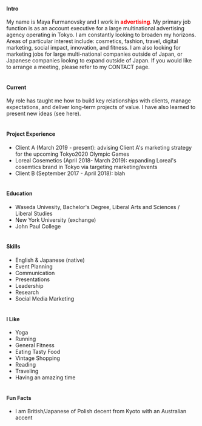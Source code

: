 #### Intro
My name is Maya Furmanovsky and I work in <span style="font-weight:bold;color:red">advertising</span>. My primary job function is as an account executive for a large multinational advertising agency operating in Tokyo. I am constantly looking to broaden my horizons. Areas of particular interest include: cosmetics, fashion, travel, digital marketing, social impact, innovation, and fitness. I am also looking for marketing jobs for large multi-national companies outside of Japan, or Japanese companies lookng to expand outside of Japan. If you would like to arrange a meeting, please refer to my CONTACT page. 
<br><br>
#### Current
My role has taught me how to build key relationships with clients, manage expectations, and deliver long-term projects of value. I have also learned to present new ideas (see here). 
<br><br>
#### Project Experience
- Client A (March 2019 - present): advising Client A's marketing strategy for the upcoming Tokyo2020 Olympic Games
- Loreal Cosemetics (April 2018- March 2019): expanding Loreal's cosemtics brand in Tokyo via targeting marketing/events
- Client B (September 2017 - April 2018): blah
<br><br>

#### Education
- Waseda Univesity, Bachelor's Degree, Liberal Arts and Sciences / Liberal Studies
- New York University (exchange)
- John Paul College
<br><br>

#### Skills
- English & Japanese (native)
- Event Planning
- Communication
- Presentations
- Leadership
- Research
- Social Media Marketing 
<br><br>

#### I Like
- Yoga
- Running
- General Fitness
- Eating Tasty Food
- Vintage Shopping
- Reading
- Traveling
- Having an amazing time
<br><br>

#### Fun Facts
- I am British/Japanese of Polish decent from Kyoto with an Australian accent 